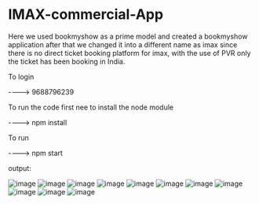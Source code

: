 # IMAX-commercial-App

Here we used bookmyshow as a prime model and created a bookmyshow application after that we changed it into a different name as imax since there is no direct ticket booking platform for imax, with the use of PVR only the ticket has been booking in India.

To login 

----> 9688796239

To run the code first nee to install the node module

----> npm install


To run

----> npm start

output:


![image](https://user-images.githubusercontent.com/94432813/215963217-cd951497-f175-4902-b98b-8c9a44a973a7.png)
![image](https://user-images.githubusercontent.com/94432813/215963271-9b8d3724-b152-4b5e-bb9e-50da8bbcc858.png)
![image](https://user-images.githubusercontent.com/94432813/215963250-6f7e863b-1a39-47df-9477-400262ddfb4d.png)
![image](https://user-images.githubusercontent.com/94432813/215963290-dee08d28-a6f3-4210-979d-89ed6baf1d21.png)
![image](https://user-images.githubusercontent.com/94432813/215963306-33e05283-9905-4130-97a3-39f30500d051.png)
![image](https://user-images.githubusercontent.com/94432813/215963322-9b6e6ed0-658b-446f-b2a4-2a6e08f763f1.png)
![image](https://user-images.githubusercontent.com/94432813/215963334-d871ed0f-50ff-4823-b634-5f07fb5bd6f2.png)
![image](https://user-images.githubusercontent.com/94432813/215963347-ac0fe797-c6db-45e5-8f01-276cb0f5e6f2.png)
![image](https://user-images.githubusercontent.com/94432813/215963375-bc9aacdc-7d99-42f0-8a44-c7a08ba0a749.png)
![image](https://user-images.githubusercontent.com/94432813/215963401-7cecbf1c-1ee3-44d0-a165-c98be003a058.png)
![image](https://user-images.githubusercontent.com/94432813/215963433-9176c195-0d7b-4fb6-aae9-bf553d13370f.png)


